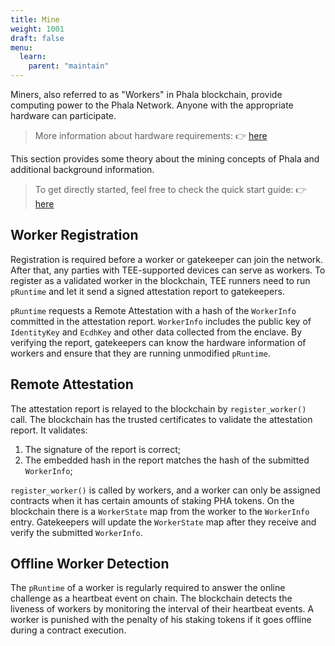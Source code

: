 ```yaml
---
title: Mine
weight: 1001
draft: false
menu:
  learn:
    parent: "maintain"
---
```


Miners, also referred to as "Workers" in Phala blockchain, provide computing power to the Phala Network. Anyone with the appropriate hardware can participate.

> More information about hardware requirements: :point_right: [here](/en-us/maintain/mine-solo/1-0-hardware-requirements/#general-khala-hardware-requirements)

This section provides some theory about the mining concepts of Phala and additional background information.

> To get directly started, feel free to check the quick start guide: :point_right: [here](/en-us/general/mining/mine-phala/)

## Worker Registration

Registration is required before a worker or gatekeeper can join the network. After that, any parties with TEE-supported devices can serve as workers. To register as a validated worker in the blockchain, TEE runners need to run `pRuntime` and let it send a signed attestation report to gatekeepers.

`pRuntime` requests a Remote Attestation with a hash of the `WorkerInfo` committed in the attestation report. `WorkerInfo` includes the public key of `IdentityKey` and `EcdhKey` and other data collected from the enclave. By verifying the report, gatekeepers can know the hardware information of workers and ensure that they are running unmodified `pRuntime`.

## Remote Attestation

The attestation report is relayed to the blockchain by `register_worker()` call. The blockchain has the trusted certificates to validate the attestation report. It validates:

1. The signature of the report is correct;
2. The embedded hash in the report matches the hash of the submitted `WorkerInfo`;

`register_worker()` is called by workers, and a worker can only be assigned contracts when it has certain amounts of staking PHA tokens. On the blockchain there is a `WorkerState` map from the worker to the `WorkerInfo` entry. Gatekeepers will update the `WorkerState` map after they receive and verify the submitted `WorkerInfo`.

## Offline Worker Detection

The `pRuntime` of a worker is regularly required to answer the online challenge as a heartbeat event on chain. The blockchain detects the liveness of workers by monitoring the interval of their heartbeat events. A worker is punished with the penalty of his staking tokens if it goes offline during a contract execution.
